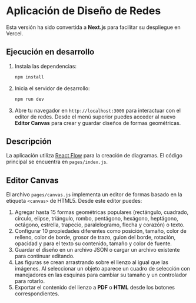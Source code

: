 # Aplicación de Diseño de Redes

Esta versión ha sido convertida a **Next.js** para facilitar su despliegue en Vercel.

## Ejecución en desarrollo

1. Instala las dependencias:
   ```bash
   npm install
   ```
2. Inicia el servidor de desarrollo:
   ```bash
   npm run dev
   ```
3. Abre tu navegador en `http://localhost:3000` para interactuar con el editor de redes.
   Desde el menú superior puedes acceder al nuevo **Editor Canvas** para crear y guardar diseños de formas geométricas.

## Descripción

La aplicación utiliza [React Flow](https://reactflow.dev/) para la creación de diagramas.
El código principal se encuentra en `pages/index.js`.

## Editor Canvas

El archivo `pages/canvas.js` implementa un editor de formas basado en la etiqueta
`<canvas>` de HTML5. Desde este editor puedes:

1. Agregar hasta 15 formas geométricas populares (rectángulo, cuadrado, círculo,
   elipse, triángulo, rombo, pentágono, hexágono, heptágono, octágono, estrella,
   trapecio, paralelogramo, flecha y corazón) o texto.
2. Configurar 10 propiedades diferentes como posición, tamaño, color de relleno,
   color de borde, grosor de trazo, guion del borde, rotación, opacidad y para el
   texto su contenido, tamaño y color de fuente.
3. Guardar el diseño en un archivo JSON o cargar un archivo existente para
   continuar editando.
4. Las figuras se crean arrastrando sobre el lienzo al igual que las imágenes. Al seleccionar un objeto aparece un cuadro de selección con manejadores en las esquinas para cambiar su tamaño y un controlador para rotarlo.
5. Exportar el contenido del lienzo a **PDF** o **HTML** desde los botones correspondientes.

